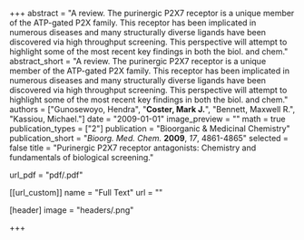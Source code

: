 +++
abstract = "A review.  The purinergic P2X7 receptor is a unique member of the ATP-gated P2X family.  This receptor has been implicated in numerous diseases and many structurally diverse ligands have been discovered via high throughput screening.  This perspective will attempt to highlight some of the most recent key findings in both the biol. and chem."
abstract_short = "A review.  The purinergic P2X7 receptor is a unique member of the ATP-gated P2X family.  This receptor has been implicated in numerous diseases and many structurally diverse ligands have been discovered via high throughput screening.  This perspective will attempt to highlight some of the most recent key findings in both the biol. and chem."
authors = ["Gunosewoyo, Hendra", "**Coster, Mark J.**", "Bennett, Maxwell R.", "Kassiou, Michael."]
date = "2009-01-01"
image_preview = ""
math = true
publication_types = ["2"]
publication = "Bioorganic & Medicinal Chemistry"
publication_short = "_Bioorg. Med. Chem._ **2009**, _17_, 4861-4865"
selected = false
title = "Purinergic P2X7 receptor antagonists: Chemistry and fundamentals of biological screening."

url_pdf = "pdf/.pdf"

[[url_custom]]
  name = "Full Text"
  url = ""

[header]
image = "headers/.png"


+++
